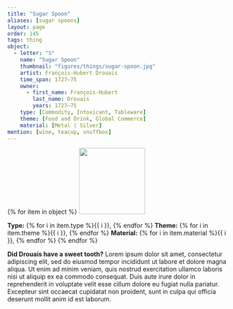 ```yaml
---
title: "Sugar Spoon"
aliases: [sugar spoons]
layout: page
order: 145
tags: thing
object:
  - letter: "S"
    name: "Sugar Spoon"
    thumbnail: "figures/things/sugar-spoon.jpg"
    artist: François-Hubert Drouais
    time_span: 1727–75
    owner:
      - first_name: François-Hubert
        last_name: Drouais
        years: 1727–75
    type: [Commodity, Intoxicant, Tableware]
    theme: [Food and Drink, Global Commerce]
    material: [Metal | Silver]
mention: [wine, teacup, snuffbox]
---
```


{% for item in object %}
<img src="/_assets/images/{{ item.thumbnail }}" width="150"/>

**Type:** {% for i in item.type %}{{ i }}, {% endfor %}
**Theme:** {% for i in item.theme %}{{ i }}, {% endfor %}
**Material:** {% for i in item.material %}{{ i }}, {% endfor %}
{% endfor %}

**Did Drouais have a sweet tooth?** Lorem ipsum dolor sit amet, consectetur adipiscing elit, sed do eiusmod tempor incididunt ut labore et dolore magna aliqua. Ut enim ad minim veniam, quis nostrud exercitation ullamco laboris nisi ut aliquip ex ea commodo consequat. Duis aute irure dolor in reprehenderit in voluptate velit esse cillum dolore eu fugiat nulla pariatur. Excepteur sint occaecat cupidatat non proident, sunt in culpa qui officia deserunt mollit anim id est laborum.